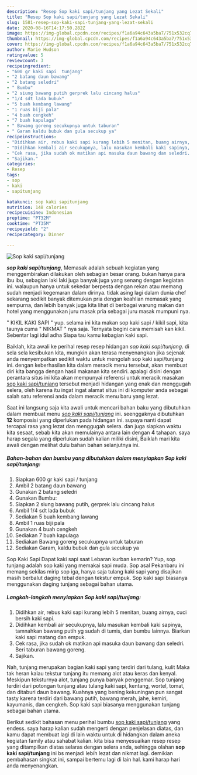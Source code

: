 ```yaml
---
description: "Resep Sop kaki sapi/tunjang yang Lezat Sekali"
title: "Resep Sop kaki sapi/tunjang yang Lezat Sekali"
slug: 1581-resep-sop-kaki-sapi-tunjang-yang-lezat-sekali
date: 2020-08-16T14:17:50.282Z
image: https://img-global.cpcdn.com/recipes/f1a6a94c643a5ba7/751x532cq70/sop-kaki-sapitunjang-foto-resep-utama.jpg
thumbnail: https://img-global.cpcdn.com/recipes/f1a6a94c643a5ba7/751x532cq70/sop-kaki-sapitunjang-foto-resep-utama.jpg
cover: https://img-global.cpcdn.com/recipes/f1a6a94c643a5ba7/751x532cq70/sop-kaki-sapitunjang-foto-resep-utama.jpg
author: Marie Hudson
ratingvalue: 5
reviewcount: 3
recipeingredient:
- "600 gr kaki sapi  tunjang"
- "2 batang daun bawang"
- "2 batang seledri"
- " Bumbu"
- "2 siung bawang putih gerprek lalu cincang halus"
- "1/4 sdt lada bubuk"
- "5 buah kembang lawang"
- "1 ruas biji pala"
- "4 buah cengkeh"
- "7 buah kapulaga"
- " Bawang goreng secukupnya untuk taburan"
- " Garam kaldu bubuk dan gula secukup ya"
recipeinstructions:
- "Didihkan air, rebus kaki sapi kurang lebih 5 menitan, buang airnya, cuci bersih kaki sapi."
- "Didihkan kembali air secukupnya, lalu masukan kembali kaki sapinya, tamnahkan bawang putih yg sudah di tumis, dan bumbu lainnya. Biarkan kaki sapi matang dan empuk."
- "Cek rasa, jika sudah ok matikan api masuka daun bawang dan seledri. Beri taburan bawang goreng."
- "Sajikan."
categories:
- Resep
tags:
- sop
- kaki
- sapitunjang

katakunci: sop kaki sapitunjang 
nutrition: 148 calories
recipecuisine: Indonesian
preptime: "PT32M"
cooktime: "PT35M"
recipeyield: "2"
recipecategory: Dinner

---
```



![Sop kaki sapi/tunjang](https://img-global.cpcdn.com/recipes/f1a6a94c643a5ba7/751x532cq70/sop-kaki-sapitunjang-foto-resep-utama.jpg)

<b><i>sop kaki sapi/tunjang</i></b>, Memasak adalah sebuah kegiatan yang menggembirakan dilakukan oleh sebagian besar orang. bukan hanya para ibu ibu, sebagian laki laki juga banyak juga yang senang dengan kegiatan ini. walaupun hanya untuk sekedar berpesta dengan rekan atau memang sudah menjadi kegemaran dalam dirinya. tidak asing lagi dalam dunia chef sekarang sedikit banyak ditemukan pria dengan keahlian memasak yang sempurna, dan lebih banyak juga kita lihat di berbagai warung makan dan hotel yang menggunakan juru masak pria sebagai juru masak mumpuni nya.

&#34; KIKIL KAKI SAPI &#34; yup. selama ini kita makan sop kaki sapi / kikil sapi, kita taunya cuma &#34; NIKMAT &#34; nya saja. Ternyata begini cara memisah kan kikil. Sebentar lagi idul adha Siapa tau kamu kebagian kaki sapi.

Baiklah, kita awali ke perihal resep resep hidangan <i>sop kaki sapi/tunjang</i>. di sela sela kesibukan kita, mungkin akan terasa menyenangkan jika sejenak anda menyempatkan sedikit waktu untuk mengolah sop kaki sapi/tunjang ini. dengan keberhasilan kita dalam meracik menu tersebut, akan membuat diri kita bangga dengan hasil makanan kita sendiri. apalagi disini dengan perantara situs ini kita akan mempunyai referensi untuk meracik masakan <u>sop kaki sapi/tunjang</u> tersebut menjadi hidangan yang enak dan menggugah selera, oleh karena itu ingat ingat alamat situs ini di komputer anda sebagai salah satu referensi anda dalam meracik menu baru yang lezat.


Saat ini langsung saja kita awali untuk mencari bahan baku yang dibutuhkan dalam membuat menu <u><i>sop kaki sapi/tunjang</i></u> ini. seenggaknya dibutuhkan <b>12</b> komposisi yang diperlukan pada hidangan ini. supaya nanti dapat tercapai rasa yang lezat dan menggugah selera. dan juga siapkan waktu kita sesaat, sebab kita akan memulainya antara lain dengan <b>4</b> tahapan. saya harap segala yang diperlukan sudah kalian miliki disini, Baiklah mari kita awali dengan melihat dulu bahan bahan selanjutnya ini.

<!--inarticleads1-->

##### Bahan-bahan dan bumbu yang dibutuhkan dalam menyiapkan Sop kaki sapi/tunjang:

1. Siapkan 600 gr kaki sapi / tunjang
1. Ambil 2 batang daun bawang
1. Gunakan 2 batang seledri
1. Gunakan  Bumbu:
1. Siapkan 2 siung bawang putih, gerprek lalu cincang halus
1. Ambil 1/4 sdt lada bubuk
1. Sediakan 5 buah kembang lawang
1. Ambil 1 ruas biji pala
1. Gunakan 4 buah cengkeh
1. Sediakan 7 buah kapulaga
1. Sediakan  Bawang goreng secukupnya untuk taburan
1. Sediakan  Garam, kaldu bubuk dan gula secukup ya


Sop Kaki Sapi Dapat kaki sapi saat Lebaran kurban kemarin? Yup, sop tunjang adalah sop kaki yang memakai sapi muda. Sop asal Pekanbaru ini memang sekilas mirip sop iga, hanya saja tulang kaki sapi yang disajikan masih berbalut daging tebal dengan tekstur empuk. Sop kaki sapi biasanya menggunakan daging tunjang sebagai bahan utama. 

<!--inarticleads2-->

##### Langkah-langkah menyiapkan Sop kaki sapi/tunjang:

1. Didihkan air, rebus kaki sapi kurang lebih 5 menitan, buang airnya, cuci bersih kaki sapi.
1. Didihkan kembali air secukupnya, lalu masukan kembali kaki sapinya, tamnahkan bawang putih yg sudah di tumis, dan bumbu lainnya. Biarkan kaki sapi matang dan empuk.
1. Cek rasa, jika sudah ok matikan api masuka daun bawang dan seledri. Beri taburan bawang goreng.
1. Sajikan.


Nah, tunjang merupakan bagian kaki sapi yang terdiri dari tulang, kulit Maka tak heran kalau tekstur tunjang itu memang alot atau keras dan kenyal. Meskipun teksturnya alot, tunjang punya banyak penggemar. Sop tunjang terdiri dari potongan tunjang atau tulang kaki sapi, kentang, wortel, tomat, dan ditaburi daun bawang. Kuahnya yang bening kekuningan pun sangat tasty karena terdiri dari bawang putih, bawang merah, jahe, kemiri, kayumanis, dan cengkeh. Sop kaki sapi biasanya menggunakan tunjang sebagai bahan utama. 

Berikut sedikit bahasan menu perihal bumbu <u>sop kaki sapi/tunjang</u> yang endess. saya harap kalian sudah mengerti dengan penjelasan diatas, dan kamu dapat membuat lagi di lain waktu untuk di hidangkan dalam aneka kegiatan family atau sahabat kalian. kita bisa menyesuaikan resep resep yang ditampilkan diatas selaras dengan selera anda, sehingga olahan <b>sop kaki sapi/tunjang</b> ini bs menjadi lebih lezat dan nikmat lagi. demikian pembahasan singkat ini, sampai bertemu lagi di lain hal. kami harap hari anda menyenangkan.
